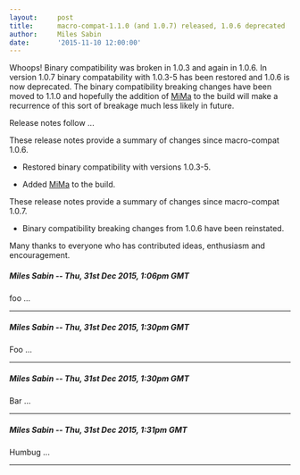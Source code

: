 ```yaml
---
layout:     post
title:      macro-compat-1.1.0 (and 1.0.7) released, 1.0.6 deprecated
author:     Miles Sabin
date:       '2015-11-10 12:00:00'
---
```


Whoops! Binary compatibility was broken in 1.0.3 and again in 1.0.6. <span class="break"></span> In version 1.0.7
binary compatability with 1.0.3-5 has been restored and 1.0.6 is now deprecated. The binary compatibility breaking
changes have been moved to 1.1.0 and hopefully the addition of [MiMa][mima] to the build will make a recurrence of
this sort of breakage much less likely in future.

Release notes follow ...

[macro-compat]: https://github.com/milessabin/macro-compat
[mima]: https://github.com/typesafehub/migration-manager

These release notes provide a summary of changes since macro-compat 1.0.6.

+ Restored binary compatibility with versions 1.0.3-5.

+ Added [MiMa][mima] to the build.

These release notes provide a summary of changes since macro-compat 1.0.7.

+ Binary compatibility breaking changes from 1.0.6 have been reinstated.

Many thanks to everyone who has contributed ideas, enthusiasm and encouragement.


<!--- START COMMENT b796a99abfc496e6268fdc79df159e873af8960d -->

##### Miles Sabin -- Thu, 31st Dec 2015, 1:06pm GMT
foo ...

---


<!--- END COMMENT b796a99abfc496e6268fdc79df159e873af8960d -->


<!--- START COMMENT 12125f290a30bd19b372fee75e4fda74685ea5ee -->

##### Miles Sabin -- Thu, 31st Dec 2015, 1:30pm GMT
Foo ...

---


<!--- END COMMENT 12125f290a30bd19b372fee75e4fda74685ea5ee -->


<!--- START COMMENT 7a7807f092acc1db3cbdac25f30c22a10ceecc17 -->

##### Miles Sabin -- Thu, 31st Dec 2015, 1:30pm GMT
Bar ...

---


<!--- END COMMENT 7a7807f092acc1db3cbdac25f30c22a10ceecc17 -->


<!--- START COMMENT 81f6bd724f600a55f246d429d503cf5b65565896 -->

##### Miles Sabin -- Thu, 31st Dec 2015, 1:31pm GMT
Humbug ...

---


<!--- END COMMENT 81f6bd724f600a55f246d429d503cf5b65565896 -->









